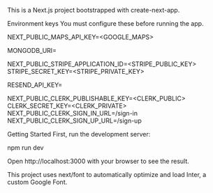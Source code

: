 This is a Next.js project bootstrapped with create-next-app.

Environment keys
You must configure these before running the app.

NEXT_PUBLIC_MAPS_API_KEY=<GOOGLE_MAPS>

MONGODB_URI=

NEXT_PUBLIC_STRIPE_APPLICATION_ID=<STRIPE_PUBLIC_KEY> STRIPE_SECRET_KEY=<STRIPE_PRIVATE_KEY>

RESEND_API_KEY=

NEXT_PUBLIC_CLERK_PUBLISHABLE_KEY=<CLERK_PUBLIC> CLERK_SECRET_KEY=<CLERK_PRIVATE> NEXT_PUBLIC_CLERK_SIGN_IN_URL=/sign-in NEXT_PUBLIC_CLERK_SIGN_UP_URL=/sign-up

Getting Started
First, run the development server:

npm run dev

Open http://localhost:3000 with your browser to see the result.


This project uses next/font to automatically optimize and load Inter, a custom Google Font.
